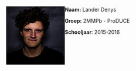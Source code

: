 <img src="docs/images/avatar.jpg" style="float:left;"></img>
**Naam:** Lander Denys

**Groep:** 2MMPb - ProDUCE

**Schooljaar**: 2015-2016